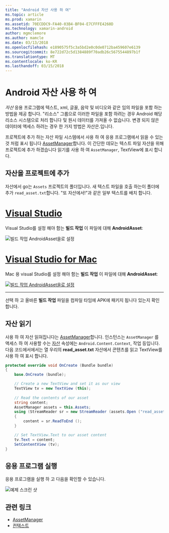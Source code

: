 ```yaml
---
title: "Android 자산 사용 하 여"
ms.topic: article
ms.prod: xamarin
ms.assetid: 70ECDDC9-FA40-03B4-BF04-E7CFFFE4260D
ms.technology: xamarin-android
author: mgmclemore
ms.author: mamcle
ms.date: 03/13/2018
ms.openlocfilehash: e1890575f5c3a5bd2e0c0de0712ba459607e6139
ms.sourcegitcommit: 8e722d72c5d1384889f70adb26c5675544897b1f
ms.translationtype: MT
ms.contentlocale: ko-KR
ms.lasthandoff: 03/15/2018
---
```

# <a name="using-android-assets"></a>Android 자산 사용 하 여

_자산_ 응용 프로그램에 텍스트, xml, 글꼴, 음악 및 비디오와 같은 임의 파일을 포함 하는 방법을 제공 합니다. "리소스" 그룹으로 이러한 파일을 포함 하려는 경우 Android 해당 리소스 시스템으로 처리 합니다 및 원시 데이터를 가져올 수 없습니다. 변경 되지 않은 데이터에 액세스 하려는 경우 한 가지 방법은 자산은.입니다.

프로젝트에 추가 하는 자산 파일 시스템에서 사용 하 여 응용 프로그램에서 읽을 수 있는 것 처럼 표시 됩니다 [AssetManager](https://developer.xamarin.com/api/type/Android.Content.Res.AssetManager/)합니다.
이 간단한 데모는 텍스트 파일 자산을 위해 프로젝트에 추가 하겠습니다 읽기를 사용 하 여 `AssetManager`, TextView에 표시 합니다.


## <a name="add-asset-to-project"></a>자산을 프로젝트에 추가

자산에서 go는 `Assets` 프로젝트의 폴더입니다. 새 텍스트 파일을 호출 하는이 폴더에 추가 `read_asset.txt`합니다. "또 자산에서!"과 같은 일부 텍스트를 배치 합니다.

# <a name="visual-studiotabvswin"></a>[Visual Studio](#tab/vswin)

Visual Studio를 설정 해야 함는 **빌드 작업** 이 파일에 대해 **AndroidAsset**:

![빌드 작업 AndroidAsset을로 설정](android-assets-images/asset-properties-vs.png) 

# <a name="visual-studio-for-mactabvsmac"></a>[Visual Studio for Mac](#tab/vsmac)

Mac 용 visual Studio를 설정 해야 함는 **빌드 작업** 이 파일에 대해 **AndroidAsset**:

[![빌드 작업 AndroidAsset을로 설정](android-assets-images/asset-properties-xs-sml.png)](android-assets-images/asset-properties-xs.png#lightbox)

-----

선택 하 고 올바른 **빌드 작업** 파일을 컴파일 타임에 APK에 패키지 됩니다 있는지 확인 합니다.


## <a name="reading-assets"></a>자산 읽기

사용 하 여 자산 읽혀집니다는 [AssetManager](https://developer.xamarin.com/api/type/Android.Content.Res.AssetManager/)합니다. 인스턴스는 `AssetManager` 를 액세스 하 여 사용할 수는 [자산](https://developer.xamarin.com/api/property/Android.Content.Context.Assets/) 속성에는 `Android.Content.Context`, 작업 등입니다.
다음 코드에서에서는 열 우리의 **read_asset.txt** 자산에서 콘텐츠를 읽고 TextView를 사용 하 여 표시 합니다.

```csharp
protected override void OnCreate (Bundle bundle)
{
    base.OnCreate (bundle);

    // Create a new TextView and set it as our view
    TextView tv = new TextView (this);
    
    // Read the contents of our asset
    string content;
    AssetManager assets = this.Assets;
    using (StreamReader sr = new StreamReader (assets.Open ("read_asset.txt")))
    {
        content = sr.ReadToEnd ();
    }

    // Set TextView.Text to our asset content
    tv.Text = content;
    SetContentView (tv);
}
```


## <a name="running-the-application"></a>응용 프로그램 실행

응용 프로그램을 실행 하 고 다음을 확인할 수 있습니다.

![예제 스크린 샷](android-assets-images/screenshot.png)


## <a name="related-links"></a>관련 링크

- [AssetManager](https://developer.xamarin.com/api/type/Android.Content.Res.AssetManager/)
- [컨텍스트](https://developer.xamarin.com/api/type/Android.Content.Context/)
